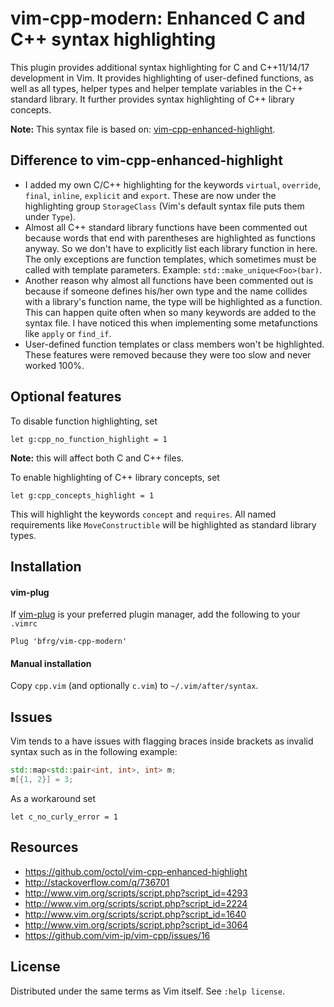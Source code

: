 # vim-cpp-modern: Enhanced C and C++ syntax highlighting

This plugin provides additional syntax highlighting for C and C++11/14/17
development in Vim. It provides highlighting of user-defined functions, as well
as all types, helper types and helper template variables in the C++ standard
library. It further provides syntax highlighting of C++ library concepts.

**Note:** This syntax file is based on:
[vim-cpp-enhanced-highlight](https://github.com/octol/vim-cpp-enhanced-highlight).


## Difference to vim-cpp-enhanced-highlight

- I added my own C/C++ highlighting for the keywords `virtual`, `override`,
  `final`, `inline`, `explicit` and `export`. These are now under the
  highlighting group `StorageClass` (Vim's default syntax file puts them under
  `Type`).
- Almost all C++ standard library functions have been commented out because
  words that end with parentheses are highlighted as functions anyway. So we
  don't have to explicitly list each library function in here. The only
  exceptions are function templates, which sometimes must be called with
  template parameters. Example: `std::make_unique<Foo>(bar)`.
- Another reason why almost all functions have been commented out is because if
  someone defines his/her own type and the name collides with a library's
  function name, the type will be highlighted as a function. This can happen
  quite often when so many keywords are added to the syntax file. I have noticed
  this when implementing some metafunctions like `apply` or `find_if`.
- User-defined function templates or class members won't be highlighted. These
  features were removed because they were too slow and never worked 100%.


## Optional features

To disable function highlighting, set
```vim
let g:cpp_no_function_highlight = 1
```
**Note:** this will affect both C and C++ files.

To enable highlighting of C++ library concepts, set
```vim
let g:cpp_concepts_highlight = 1
```
This will highlight the keywords `concept` and `requires`. All named
requirements like `MoveConstructible` will be highlighted as standard library
types.


## Installation

#### vim-plug

If [vim-plug](https://github.com/junegunn/vim-plug) is your preferred plugin
manager, add the following to your `.vimrc`
```vim
Plug 'bfrg/vim-cpp-modern'
```

#### Manual installation

Copy `cpp.vim` (and optionally `c.vim`) to `~/.vim/after/syntax`.


## Issues

Vim tends to a have issues with flagging braces inside brackets as invalid
syntax such as in the following example:
```cpp
std::map<std::pair<int, int>, int> m;
m[{1, 2}] = 3;
```

As a workaround set
```vim
let c_no_curly_error = 1
```


## Resources

- https://github.com/octol/vim-cpp-enhanced-highlight
- http://stackoverflow.com/q/736701
- http://www.vim.org/scripts/script.php?script_id=4293
- http://www.vim.org/scripts/script.php?script_id=2224
- http://www.vim.org/scripts/script.php?script_id=1640
- http://www.vim.org/scripts/script.php?script_id=3064
- https://github.com/vim-jp/vim-cpp/issues/16


## License

Distributed under the same terms as Vim itself. See `:help license`.
